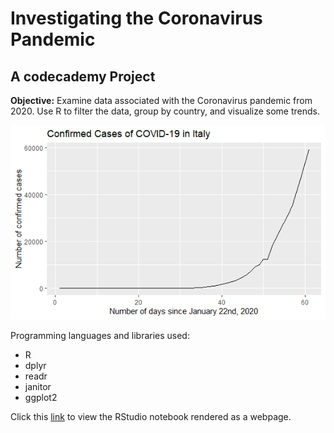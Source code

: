 # Investigating the Coronavirus Pandemic
## A codecademy Project


**Objective:** Examine data associated with the Coronavirus pandemic from 2020. Use R to filter the data, group by country, and visualize some trends. 

![conservation status plot](./images/italy_cases.png)

Programming languages and libraries used: 
- R
- dplyr
- readr
- janitor
- ggplot2

Click this [link](https://jdg0711.github.io/analyzing_cororavirus_data/Coronavirus_Starting.html) to view the RStudio notebook rendered as a webpage.

